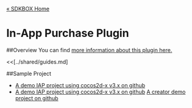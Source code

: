 [&#171; SDKBOX Home](http://sdkbox.com)

<h1>In-App Purchase Plugin</h1>

##Overview
You can find [more information about this plugin here.](http://www.cocos2d-x.org/sdkbox/iap)


<<[../shared/guides.md]


##Sample Project

* [A demo IAP project using cocos2d-x v3.x on github](https://github.com/sdkbox/sdkbox-sample-iap)
* [A demo IAP project using cocos2d-x v3.x on github](https://github.com/sdkbox/sdkbox-iap-sample-v2)
[A creator demo project on github](https://github.com/sdkbox/sdkbox-sample-ccc200/tree/iap)
